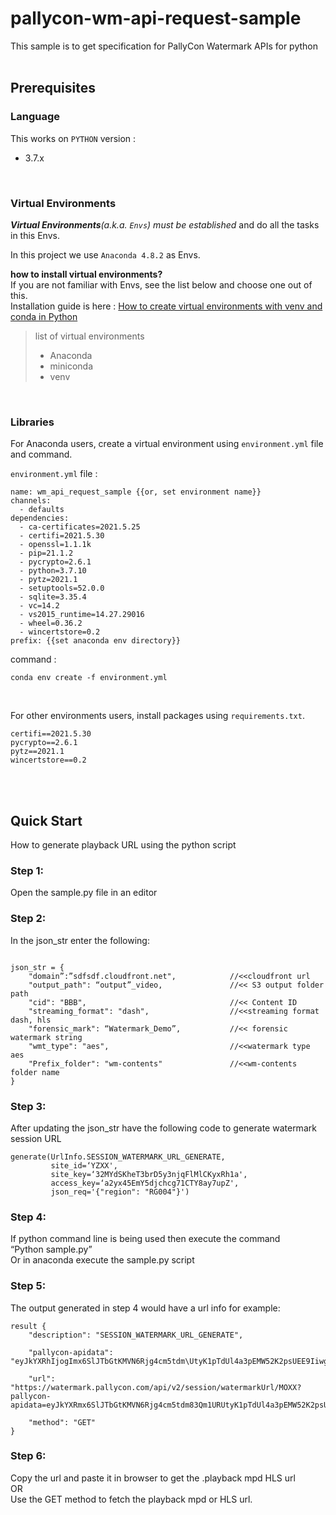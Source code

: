 # pallycon-wm-api-request-sample

This sample is to get specification for PallyCon Watermark APIs for python
<br><br>

## Prerequisites

### Language

This works on `PYTHON` version :

- 3.7.x

<br>

### Virtual Environments

_**Virtual Environments**(a.k.a. `Envs`) must be established_ and do all the tasks in this Envs.

In this project we use `Anaconda 4.8.2` as Envs.


**how to install virtual environments?**  
If you are not familiar with Envs, see the list below and choose one out of this.  
Installation guide is here : [How to create virtual environments with venv and conda in Python
](https://lynn-kwong.medium.com/how-to-create-virtual-environments-with-venv-and-conda-in-python-31814c0a8ec2)


> list of virtual environments
> - Anaconda
> - miniconda
> - venv




<br>

### Libraries

For Anaconda users, create a virtual environment using `environment.yml` file and command.

`environment.yml` file :
```text
name: wm_api_request_sample {{or, set environment name}}
channels:
  - defaults
dependencies:
  - ca-certificates=2021.5.25
  - certifi=2021.5.30
  - openssl=1.1.1k
  - pip=21.1.2
  - pycrypto=2.6.1
  - python=3.7.10
  - pytz=2021.1
  - setuptools=52.0.0
  - sqlite=3.35.4
  - vc=14.2
  - vs2015_runtime=14.27.29016
  - wheel=0.36.2
  - wincertstore=0.2
prefix: {{set anaconda env directory}}
``` 

command :
```shell script
conda env create -f environment.yml
```
<br>

For other environments users, install packages using `requirements.txt`.
```text
certifi==2021.5.30
pycrypto==2.6.1
pytz==2021.1
wincertstore==0.2
```

<br><br>



## Quick Start

How to generate playback URL using the python script


### Step 1:

Open the sample.py file in an editor



### Step 2:

In the json_str enter the following:

```text

json_str = {
    "domain”:”sdfsdf.cloudfront.net",            //<<cloudfront url
    "output_path": “output”_video,               //<< S3 output folder path
    "cid": "BBB",                                //<< Content ID
    "streaming_format": "dash",                  //<<streaming format dash, hls
    "forensic_mark": “Watermark_Demo”,           //<< forensic watermark string
    "wmt_type": "aes",                           //<<watermark type aes
    "Prefix_folder": "wm-contents"               //<<wm-contents folder name
}
```


### Step 3:

After updating the json_str have the following code to generate watermark session URL

```text
generate(UrlInfo.SESSION_WATERMARK_URL_GENERATE,
         site_id=‘YZXX',
         site_key=‘32MYdSKheT3brD5y3njqFlMlCKyxRh1a',
         access_key=‘a2yx45EmY5djchcg71CTY8ay7upZ',
         json_req='{"region": "RG004"}')
```

### Step 4:

If python command line is being used then execute the command   
“Python sample.py”  
Or in anaconda execute the sample.py  script



### Step 5:

The output generated in step 4 would have a  url info for example:
```text
result {
    "description": "SESSION_WATERMARK_URL_GENERATE",

    "pallycon-apidata": "eyJkYXRhIjogImx6SlJTbGtKMVN6Rjg4cm5tdm\UtyK1pTdUl4a3pEMW52K2psUEE9IiwgInRpMDIyLTEyLTI2VDE1OjIxOjE1WiIsICJoYXNoIjogIkwzK0pCK1VzMWsrM1BDaWtMYzNETmQ4ekpScmk0ZVNwbTlVU21iSTFlMDQ9In0=",

    "url": "https://watermark.pallycon.com/api/v2/session/watermarkUrl/MOXX?pallycon-apidata=eyJkYXRmx6SlJTbGtKMVN6Rjg4cm5tdm83Qm1URUtyK1pTdUl4a3pEMW52K2psUEE9IiwgInRpbWVaWtMYzNETmQ4ekpScmk0ZVNwbTlVU21iSTFlMDQ9In0=",

    "method": "GET"
}
```

### Step 6:

Copy the url and paste it in browser to get the .playback mpd HLS url  
OR  
Use the GET method to fetch the playback mpd or HLS url.
